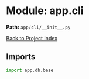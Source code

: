 # Module: app.cli

**Path:** `app/cli/__init__.py`

[Back to Project Index](../../../index.md)

## Imports
```python
import app.db.base
```
